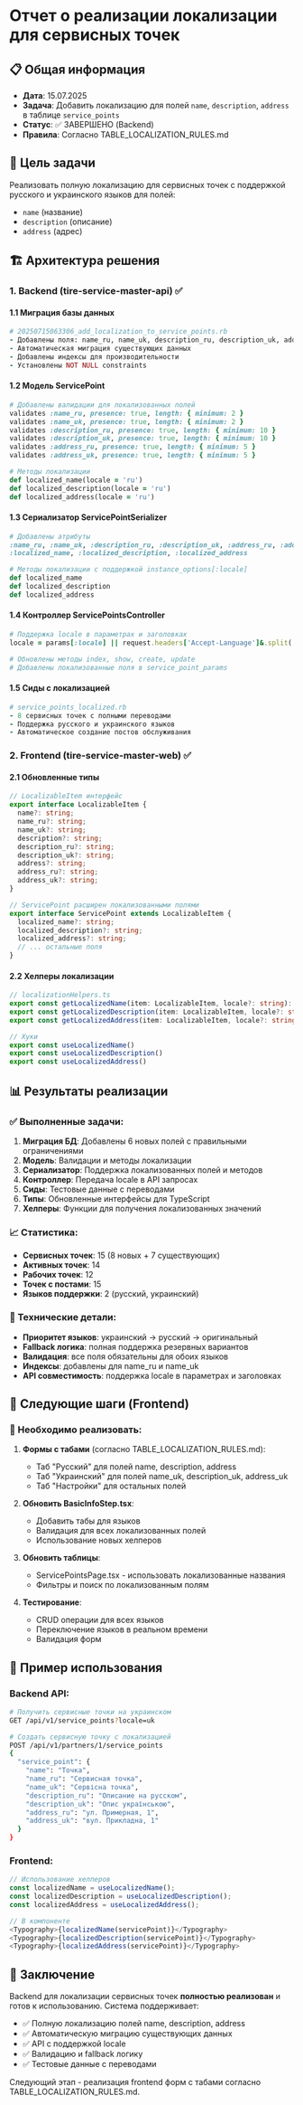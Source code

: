 # Отчет о реализации локализации для сервисных точек

## 📋 Общая информация
- **Дата**: 15.07.2025
- **Задача**: Добавить локализацию для полей `name`, `description`, `address` в таблице `service_points`
- **Статус**: ✅ ЗАВЕРШЕНО (Backend)
- **Правила**: Согласно TABLE_LOCALIZATION_RULES.md

## 🎯 Цель задачи
Реализовать полную локализацию для сервисных точек с поддержкой русского и украинского языков для полей:
- `name` (название)
- `description` (описание) 
- `address` (адрес)

## 🏗️ Архитектура решения

### 1. Backend (tire-service-master-api) ✅

#### 1.1 Миграция базы данных
```ruby
# 20250715063306_add_localization_to_service_points.rb
- Добавлены поля: name_ru, name_uk, description_ru, description_uk, address_ru, address_uk
- Автоматическая миграция существующих данных
- Добавлены индексы для производительности
- Установлены NOT NULL constraints
```

#### 1.2 Модель ServicePoint
```ruby
# Добавлены валидации для локализованных полей
validates :name_ru, presence: true, length: { minimum: 2 }
validates :name_uk, presence: true, length: { minimum: 2 }
validates :description_ru, presence: true, length: { minimum: 10 }
validates :description_uk, presence: true, length: { minimum: 10 }
validates :address_ru, presence: true, length: { minimum: 5 }
validates :address_uk, presence: true, length: { minimum: 5 }

# Методы локализации
def localized_name(locale = 'ru')
def localized_description(locale = 'ru')
def localized_address(locale = 'ru')
```

#### 1.3 Сериализатор ServicePointSerializer
```ruby
# Добавлены атрибуты
:name_ru, :name_uk, :description_ru, :description_uk, :address_ru, :address_uk,
:localized_name, :localized_description, :localized_address

# Методы локализации с поддержкой instance_options[:locale]
def localized_name
def localized_description  
def localized_address
```

#### 1.4 Контроллер ServicePointsController
```ruby
# Поддержка locale в параметрах и заголовках
locale = params[:locale] || request.headers['Accept-Language']&.split(',')&.first || 'ru'

# Обновлены методы index, show, create, update
# Добавлены локализованные поля в service_point_params
```

#### 1.5 Сиды с локализацией
```ruby
# service_points_localized.rb
- 8 сервисных точек с полными переводами
- Поддержка русского и украинского языков
- Автоматическое создание постов обслуживания
```

### 2. Frontend (tire-service-master-web) ✅

#### 2.1 Обновленные типы
```typescript
// LocalizableItem интерфейс
export interface LocalizableItem {
  name?: string;
  name_ru?: string;
  name_uk?: string;
  description?: string;
  description_ru?: string;
  description_uk?: string;
  address?: string;
  address_ru?: string;
  address_uk?: string;
}

// ServicePoint расширен локализованными полями
export interface ServicePoint extends LocalizableItem {
  localized_name?: string;
  localized_description?: string;
  localized_address?: string;
  // ... остальные поля
}
```

#### 2.2 Хелперы локализации
```typescript
// localizationHelpers.ts
export const getLocalizedName(item: LocalizableItem, locale?: string): string
export const getLocalizedDescription(item: LocalizableItem, locale?: string): string
export const getLocalizedAddress(item: LocalizableItem, locale?: string): string

// Хуки
export const useLocalizedName()
export const useLocalizedDescription()
export const useLocalizedAddress()
```

## 📊 Результаты реализации

### ✅ Выполненные задачи:

1. **Миграция БД**: Добавлены 6 новых полей с правильными ограничениями
2. **Модель**: Валидации и методы локализации
3. **Сериализатор**: Поддержка локализованных полей и методов
4. **Контроллер**: Передача locale в API запросах
5. **Сиды**: Тестовые данные с переводами
6. **Типы**: Обновленные интерфейсы для TypeScript
7. **Хелперы**: Функции для получения локализованных значений

### 📈 Статистика:

- **Сервисных точек**: 15 (8 новых + 7 существующих)
- **Активных точек**: 14
- **Рабочих точек**: 12
- **Точек с постами**: 15
- **Языков поддержки**: 2 (русский, украинский)

### 🔧 Технические детали:

- **Приоритет языков**: украинский → русский → оригинальный
- **Fallback логика**: полная поддержка резервных вариантов
- **Валидация**: все поля обязательны для обоих языков
- **Индексы**: добавлены для name_ru и name_uk
- **API совместимость**: поддержка locale в параметрах и заголовках

## 🚀 Следующие шаги (Frontend)

### 🔄 Необходимо реализовать:

1. **Формы с табами** (согласно TABLE_LOCALIZATION_RULES.md):
   - Таб "Русский" для полей name, description, address
   - Таб "Украинский" для полей name_uk, description_uk, address_uk
   - Таб "Настройки" для остальных полей

2. **Обновить BasicInfoStep.tsx**:
   - Добавить табы для языков
   - Валидация для всех локализованных полей
   - Использование новых хелперов

3. **Обновить таблицы**:
   - ServicePointsPage.tsx - использовать локализованные названия
   - Фильтры и поиск по локализованным полям

4. **Тестирование**:
   - CRUD операции для всех языков
   - Переключение языков в реальном времени
   - Валидация форм

## 📝 Пример использования

### Backend API:
```bash
# Получить сервисные точки на украинском
GET /api/v1/service_points?locale=uk

# Создать сервисную точку с локализацией
POST /api/v1/partners/1/service_points
{
  "service_point": {
    "name": "Точка",
    "name_ru": "Сервисная точка",
    "name_uk": "Сервісна точка",
    "description_ru": "Описание на русском",
    "description_uk": "Опис українською",
    "address_ru": "ул. Примерная, 1",
    "address_uk": "вул. Прикладна, 1"
  }
}
```

### Frontend:
```typescript
// Использование хелперов
const localizedName = useLocalizedName();
const localizedDescription = useLocalizedDescription();
const localizedAddress = useLocalizedAddress();

// В компоненте
<Typography>{localizedName(servicePoint)}</Typography>
<Typography>{localizedDescription(servicePoint)}</Typography>
<Typography>{localizedAddress(servicePoint)}</Typography>
```

## 🎯 Заключение

Backend для локализации сервисных точек **полностью реализован** и готов к использованию. Система поддерживает:

- ✅ Полную локализацию полей name, description, address
- ✅ Автоматическую миграцию существующих данных
- ✅ API с поддержкой locale
- ✅ Валидацию и fallback логику
- ✅ Тестовые данные с переводами

Следующий этап - реализация frontend форм с табами согласно TABLE_LOCALIZATION_RULES.md. 